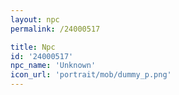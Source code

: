```yaml
---
layout: npc
permalink: /24000517

title: Npc
id: '24000517'
npc_name: 'Unknown'
icon_url: 'portrait/mob/dummy_p.png'
---
```

